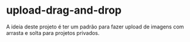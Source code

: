 # upload-drag-and-drop

A ideia deste projeto é ter um padrão para fazer upload de imagens com arrasta e solta para projetos privados.
